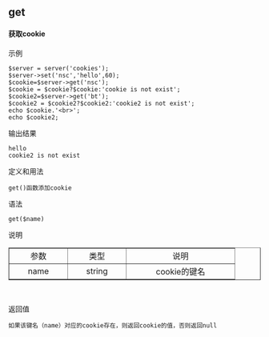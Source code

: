 ## get
#### 获取cookie ####

示例
```
$server = server('cookies');
$server->set('nsc','hello',60);
$cookie=$server->get('nsc');
$cookie = $cookie?$cookie:'cookie is not exist';
$cookie2=$server->get('bt');
$cookie2 = $cookie2?$cookie2:'cookie2 is not exist';
echo $cookie.'<br>';
echo $cookie2;

```
输出结果
```
hello
cookie2 is not exist

```


定义和用法
```
get()函数添加cookie
```
语法

```
get($name)

```
说明

<table border="1" cellpadding="3" cellspaing="3">
    <tr align="center">
        <td width="100px">参数</td>
        <td width="100px">类型</td>
        <td width="200px">说明</td>
    </tr>
    <tr align="center">
        <td>name</td>
        <td>string</td>
        <td>cookie的键名</td>
    </tr>
</table>

<br>

返回值
```
如果该键名（name）对应的cookie存在，则返回cookie的值，否则返回null

```

